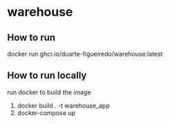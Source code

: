 # warehouse

## How to run

docker run ghcr.io/duarte-figueiredo/warehouse:latest

## How to run locally
run docker to build the image
1. docker build . -t warehouse_app
2. docker-compose up